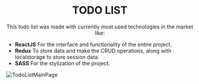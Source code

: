 <h1 style='text-align: center'>TODO LIST</h1>

<p style='text-align: center'>This todo list was made with currently most used technologies in the market like: </p>

- **ReactJS**
  For the interface and functionality of the entire project.
- **Redux**
  To store data and make the CRUD operations, along with localstorage to store session data.
- **SASS**
  For the stylization of the project.

![TodoListMainPage](https://www.dropbox.com/s/837gk5dkhj6dvnv/todolist-main-page.png?dl=0)
